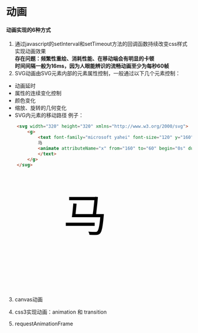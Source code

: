 # 动画
#### 动画实现的6种方式
1. 通过javascript的setInterval和setTimeout方法的回调函数持续改变css样式实现动画效果  
**存在问题：频繁性重绘、消耗性能、在移动端会有明显的卡顿**  
**时间间隔一般为16ms，因为人眼能辨识的流畅动画至少为每秒60帧**
2. SVG动画由SVG元素内部的元素属性控制，一般通过以下几个元素控制：
- 动画延时
- 属性的连续变化控制
- 颜色变化
- 缩放、旋转的几何变化
- SVG内元素的移动路径
例子：

```html
    <svg width="320" height="320" xmlns="http://www.w3.org/2000/svg">
        <g> 
            <text font-family="microsoft yahei" font-size="120" y="160" x="160">
            马
            <animate attributeName="x" from="160" to="60" begin="0s" dur="3s" repeatCount="indefinite" />
            </text>
        </g>
    </svg>
```
 <svg width="320" height="320" xmlns="http://www.w3.org/2000/svg">
    <g> 
        <text font-family="microsoft yahei" font-size="120" y="160" x="160">
        马
        <animate attributeName="x" from="160" to="60" begin="0s" dur="3s" repeatCount="indefinite" />
        </text>
    </g>
</svg>

3. canvas动画

4. css3实现动画：animation 和 transition
5. requestAnimationFrame
